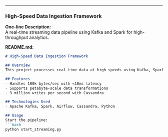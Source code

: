 ---

###  **High-Speed Data Ingestion Framework**  
**One-line Description:**  
A real-time streaming data pipeline using Kafka and Spark for high-throughput analytics.  

**README.md:**  
```markdown
# High-Speed Data Ingestion Framework

## Overview
This project processes real-time data at high speeds using Kafka, Spark, and Airflow for low-latency streaming and analytics.

## Features
- Handles 100k bytes/sec with <10ms latency
- Supports petabyte-scale data transformations
- 3 million writes per second with Cassandra

## Technologies Used
- Apache Kafka, Spark, Airflow, Cassandra, Python

## Usage
Start the pipeline:
```bash
python start_streaming.py
